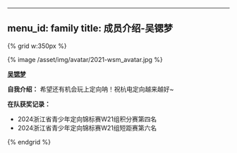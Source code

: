 
---
menu_id: family
title: 成员介绍-吴锶梦
---

{% grid w:350px %}
<!-- cell -->
{% image /asset/img/avatar/2021-wsm_avatar.jpg %}
<!-- cell -->
**[吴锶梦]()**

**自我介绍：** 希望还有机会玩上定向呐！祝杭电定向越来越好~

**在队获奖记录：**
- 2024浙江省青少年定向锦标赛W21组积分赛第四名
- 2024浙江省青少年定向锦标赛W21组短距赛第六名

{% endgrid %}
